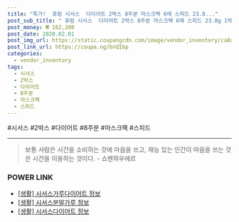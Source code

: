 ```yaml
--- 
title: "특가!  휴럼 시서스  다이어트 2박스 8주분 마스크팩 6매 스피드 23.8..." 
post_sub_title: " 휴럼 시서스  다이어트 2박스 8주분 마스크팩 6매 스피드 23.8g 1박스 VT" 
post_money: ₩ 162,200 
post_date: 2020.02.01 
post_img_url: https://static.coupangcdn.com/image/vendor_inventory/ca8a/eb39197ee4a4d7c118a404b2dfbfe1ba3c9dc346de8c9bc58324445b902a.jpg 
post_link_url: https://coupa.ng/bnQIbp 
categories: 
  - vendor_inventory 
tags: 
  - 시서스 
  - 2박스 
  - 다이어트 
  - 8주분 
  - 마스크팩 
  - 스피드 
--- 
```

  #시서스 #2박스 #다이어트 #8주분 #마스크팩 #스피드 
<hr> 

> 보통 사람은 시간을 소비하는 것에 마음을 쓰고, 재능 있는 인간이 마음을 쓰는 것은 시간을 이용하는 것이다. - 쇼펜하우에르 


### POWER LINK

* <a href="https://blog.naver.com/sakai111/221767534207" target="_blank"> [생활] 시서스가루다이어트 정보 </a>
* <a href="https://blog.naver.com/sakai111/221758946627" target="_blank"> [생활] 시서스분말가루 정보 </a>
* <a href="https://blog.naver.com/sakai111/221757084744" target="_blank"> [생활] 시서스다이어트 정보 </a>
